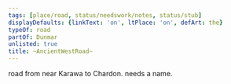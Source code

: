 ```yaml
---
tags: [place/road, status/needswork/notes, status/stub]
displayDefaults: {linkText: 'on', ltPlace: 'on', defArt: the}
typeOf: road
partOf: Dunmar
unlisted: true
title: ~AncientWestRoad~
---
```



road from near Karawa to Chardon. needs a name.

